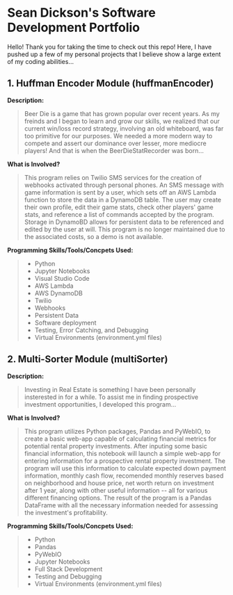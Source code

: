 # Sean Dickson's Software Development Portfolio

Hello! Thank you for taking the time to check out this repo! Here, I have pushed up a few of my personal projects that I believe show a large extent of my coding abilities... 

## 1. Huffman Encoder Module (huffmanEncoder)

**Description:**

>Beer Die is a game that has grown popular over recent years. As my freinds and I began to learn and grow our skills, we realized that our current win/loss record strategy, involving an old whiteboard, was far too primitive for our purposes. We needed a more modern way to compete and assert our dominance over lesser, more mediocre players! And that is when the BeerDieStatRecorder was born...

**What is Involved?**

>This program relies on Twilio SMS services for the creation of webhooks activated through personal phones. An SMS message with game information is sent by a user, which sets off an AWS Lambda function to store the data in a DynamoDB table. The user may create their own profile, edit their game stats, check other players' game stats, and reference a list of commands accepted by the program. Storage in DynamoBD allows for persistent data to be referenced and edited by the user at will.
>This program is no longer maintained due to the associated costs, so a demo is not available.

**Programming Skills/Tools/Concpets Used:**

>- Python
>- Jupyter Notebooks 
>- Visual Studio Code
>- AWS Lambda
>- AWS DynamoDB
>- Twilio
>- Webhooks
>- Persistent Data
>- Software deployment
>- Testing, Error Catching, and Debugging
>- Virtual Environments (environment.yml files)

## 2. Multi-Sorter Module (multiSorter)

**Description:**

>Investing in Real Estate is something I have been personally insterested in for a while. To assist me in finding prospective investment opportunities, I developed this program...

**What is Involved?**

>This program utilizes Python packages, Pandas and PyWebIO, to create a basic web-app capable of calculating financial metrics for potential rental property investments. After inputing some basic financial information, this notebook will launch a simple web-app for entering information for a prospective rental property investment. The program will use this information to calculate expected down payment information, monthly cash flow, recomended monthly reserves based on neighborhood and house price, net worth return on investment after 1 year, along with other useful information -- all for various different financing options. The result of the program is a Pandas DataFrame with all the necessary information needed for assessing the investment's profitability. 

**Programming Skills/Tools/Concpets Used:**

>- Python
>-   Pandas
>-   PyWebIO
>- Jupyter Notebooks
>- Full Stack Development
>- Testing and Debugging
>- Virtual Environments (environment.yml files)

